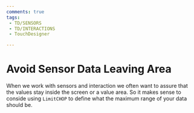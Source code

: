 ```yaml
---
comments: true
tags:
 - TD/SENSORS
 - TD/INTERACTIONS
 - TouchDesigner

---
```



# Avoid Sensor Data Leaving Area

When we work with sensors and interaction we often want to assure that the values stay inside the screen or a value area. 
So it makes sense to conside using `LimitCHOP` to define what the maximum range of your data should be.



